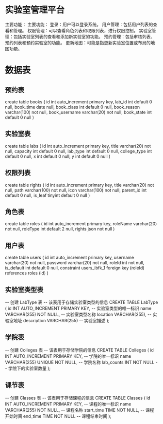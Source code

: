 # 实验室管理平台

主要功能：
主要功能： 登录：用户可以登录系统。
用户管理：包括用户列表的查看和管理。
权限管理：可以查看角色列表和权限列表，进行权限控制。
实验室管理：包括实验室列表的查看和添加新实验室的功能。
预约管理：包括审核列表、预约列表和预约实验室的功能。
更新地图：可能是指更新实验室位置或布局的地图功能。

# 数据表

## 预约表

create table books
(
id int auto_increment
primary key,
lab_id int default 0 null,
book_time date null,
book_class int default 0 null,
book_reason varchar(100) not null,
book_username varchar(20) not null,
book_state int default 0 null
)

## 实验室表

create table labs
(
id int auto_increment
primary key,
title varchar(20) not null,
capacity int default 0 null,
lab_type int default 0 null,
college_type int default 0 null,
x int default 0 null,
y int default 0 null
)

## 权限列表

create table rights
(
id int auto_increment
primary key,
title varchar(20) not null,
path varchar(100) not null,
icon varchar(100) not null,
parent_id int default 0 null,
is_leaf tinyint default 0 null
)

## 角色表

create table roles
(
id int auto_increment
primary key,
roleName varchar(20) not null,
roleType int default 2 null,
rights json not null
)

## 用户表

create table users
(
id int auto_increment
primary key,
username varchar(20) not null,
password varchar(20) not null,
roleId int not null,
is_default int default 0 null,
constraint users_ibfk_1
foreign key (roleId) references roles (id)
)

## 实验室类型表

-- 创建 LabType 表
-- 该表用于存储实验室类型的信息
CREATE TABLE LabType (
id INT AUTO_INCREMENT PRIMARY KEY, -- 实验室类型的唯一标识
name VARCHAR(255) NOT NULL, -- 实验室类型名称
location VARCHAR(255), -- 实验室地址
description VARCHAR(255) -- 实验室描述
);

## 学院表

-- 创建 Colleges 表
-- 该表用于存储学院的信息
CREATE TABLE Colleges (
id INT AUTO_INCREMENT PRIMARY KEY, -- 学院的唯一标识
name VARCHAR(255) UNIQUE NOT NULL, -- 学院名称
lab_counts INT NOT NULL -- 学院下的实验室数量
);

## 课节表

-- 创建 Classes 表
-- 该表用于存储课程的信息
CREATE TABLE Classes (
id INT AUTO_INCREMENT PRIMARY KEY, -- 课程的唯一标识
name VARCHAR(255) NOT NULL, -- 课程名称
start_time TIME NOT NULL, -- 课程开始时间
end_time TIME NOT NULL -- 课程结束时间
);
